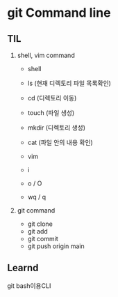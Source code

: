 # git Command line

## TIL
1. shell, vim command
   - shell
    - ls (현재 디렉토리 파일 목록확인)
    - cd (디렉토리 이동) 
    - touch (파일 생성)
    - mkdir (디렉토리 생성)
    - cat (파일 안의 내용 확인)
     
   - vim
    - i
    - o / O
    - wq / q
   
2. git command
   - git clone 
   - git add 
   - git commit
   - git push origin main


## Learnd
git bash이용CLI






